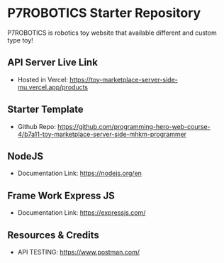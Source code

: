 # P7ROBOTICS Starter Repository

P7ROBOTICS is robotics toy website that available different and custom type toy!


## API Server Live Link
- Hosted in Vercel: https://toy-marketplace-server-side-mu.vercel.app/products
## Starter Template
- Github Repo: https://github.com/programming-hero-web-course-4/b7a11-toy-marketplace-server-side-mhkm-programmer
## NodeJS 
- Documentation Link: https://nodejs.org/en
## Frame Work Express JS
- Documentation Link: https://expressjs.com/

## Resources & Credits
- API TESTING: https://www.postman.com/
